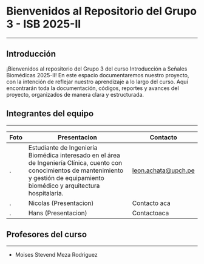 # Bienvenidos al Repositorio del Grupo 3 - ISB 2025-II

---
## Introducción
¡Bienvenidos al repositorio del Grupo 3 del curso Introducción a Señales Biomédicas 2025-II!
En este espacio documentaremos nuestro proyecto, con la intención de reflejar nuestro aprendizaje a lo largo del curso. Aquí encontrarán toda la documentación, códigos, reportes y avances del proyecto, organizados de manera clara y estructurada.
## Integrantes del equipo
---
| Foto  | Presentacion| Contacto |
|-------|----------|-----------|
| . | Estudiante de Ingeniería Biomédica interesado en el área de Ingeniería Clínica, cuento con conocimientos de mantenimiento y gestión de equipamiento biomédico y arquitectura hospitalaria.| leon.achata@upch.pe |
| . | Nicolas (Presentacion) |  Contacto aca|
| . | Hans (Presentacion) |  Contactoaca |

## Profesores del curso
---
* Moises Stevend Meza Rodriguez
